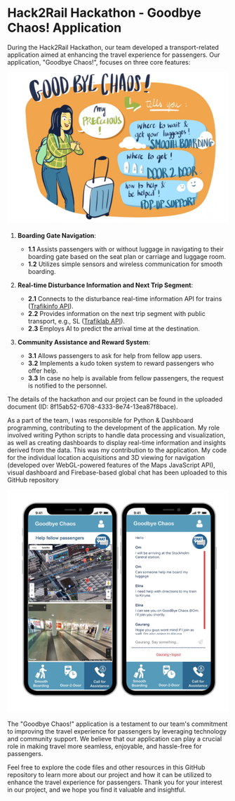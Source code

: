 # Hack2Rail Hackathon - Goodbye Chaos! Application

During the Hack2Rail Hackathon, our team developed a transport-related application aimed at enhancing the travel experience for passengers. Our application, "Goodbye Chaos!", focuses on three core features:

![The Idea](https://github.com/parishwadomkar/GoodByeChaos/blob/main/GoodByeChaos!.png)
1. **Boarding Gate Navigation**:
    - **1.1** Assists passengers with or without luggage in navigating to their boarding gate based on the seat plan or carriage and luggage room.
    - **1.2** Utilizes simple sensors and wireless communication for smooth boarding.

2. **Real-time Disturbance Information and Next Trip Segment**:
    - **2.1** Connects to the disturbance real-time information API for trains ([Trafikinfo API](https://api.trafikinfo.trafikverket.se/)).
    - **2.2** Provides information on the next trip segment with public transport, e.g., SL ([Trafiklab API](https://www.trafiklab.se/node/12605/console)).
    - **2.3** Employs AI to predict the arrival time at the destination.

3. **Community Assistance and Reward System**:
    - **3.1** Allows passengers to ask for help from fellow app users.
    - **3.2** Implements a kudo token system to reward passengers who offer help.
    - **3.3** In case no help is available from fellow passengers, the request is notified to the personnel.

The details of the hackathon and our project can be found in the uploaded document (ID: 8f15ab52-6708-4333-8e74-13ea87f8bace).

As a part of the team, I was responsible for Python & Dashboard programming, contributing to the development of the application. My role involved writing Python scripts to handle data processing and visualization, as well as creating dashboards to display real-time information and insights derived from the data. This was my contribution to the application. My code for the individual location acquisitions and 3D viewing for navigation (developed over WebGL-powered features of the Maps JavaScript API), visual dashboard and Firebase-based global chat has been uploaded to this GitHub repository

![significantly](https://github.com/parishwadomkar/GoodByeChaos/blob/main/Prototype_OM.png)

The "Goodbye Chaos!" application is a testament to our team's commitment to improving the travel experience for passengers by leveraging technology and community support. We believe that our application can play a crucial role in making travel more seamless, enjoyable, and hassle-free for passengers.

Feel free to explore the code files and other resources in this GitHub repository to learn more about our project and how it can be utilized to enhance the travel experience for passengers.
Thank you for your interest in our project, and we hope you find it valuable and insightful.
